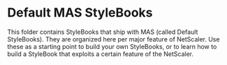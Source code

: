 # Default MAS StyleBooks

This folder contains StyleBooks that ship with MAS (called Default StyleBooks). They are organized here per major feature of NetScaler. Use these as a starting point to build your own StyleBooks, or to learn how to build a StyleBook that exploits a certain feature of the NetScaler.
